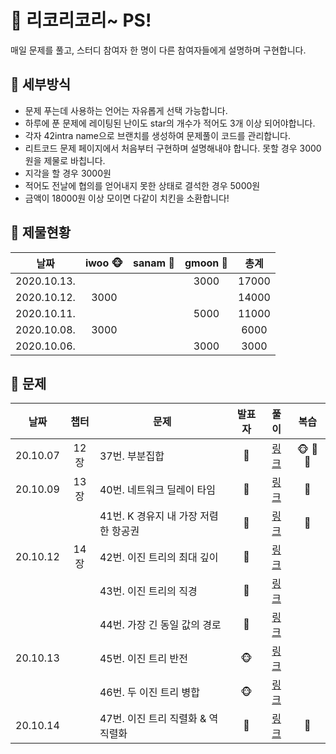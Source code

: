 # 🍉 리코리코리~ PS!

매일 문제를 풀고, 스터디 참여자 한 명이 다른 참여자들에게 설명하며 구현합니다. 


## 🍉 세부방식

- 문제 푸는데 사용하는 언어는 자유롭게 선택 가능합니다.
- 하루에 푼 문제에 레이팅된 난이도 star의 개수가 적어도 3개 이상 되어야합니다.
- 각자 42intra name으로 브랜치를 생성하여 문제풀이 코드를 관리합니다.
- 리트코드 문제 페이지에서 처음부터 구현하며 설명해내야 합니다. 못할 경우 3000원을 제물로 바칩니다.
- 지각을 할 경우 3000원
- 적어도 전날에 협의를 얻어내지 못한 상태로 결석한 경우 5000원
- 금액이 18000원 이상 모이면 다같이 치킨을 소환합니다!


## 🍉 제물현황

| 날짜 | iwoo 🐵 | sanam :ghost: | gmoon 🌙 | 총계 |
| :----: | :----: | :-----: | :-----: | :-----: |
| 2020.10.13.|      |       |  3000     |  17000   |
| 2020.10.12.| 3000     |       |       |  14000   |
| 2020.10.11.|      |       |   5000    |  11000   |
| 2020.10.08.|  3000    |       |       |  6000   |
| 2020.10.06.|      |       | 3000      |  3000   |


## 🍉 문제

|   날짜   | 챕터 |      문제      | 발표자  | 풀이 |       복습        |
| :------: | :--: | ------------ | :-----: | :--: | :---------------: |
| 20.10.07 | 12장 | 37번. 부분집합 | :ghost: | [링크](https://github.com/leecoleecolee/ProblemSolving/blob/sanam/Problem/DFS_BFS/78.py) | 🐵 :ghost: 🌙 |
| 20.10.09 | 13장 | 40번. 네트워크 딜레이 타임 | 🌙 | [링크](https://github.com/leecoleecolee/ProblemSolving/blob/gmoon/python_algorithm_interview/13_shortest_way/40_743.py) | 🌙 |
|          |      | 41번. K 경유지 내 가장 저렴한 항공권 | 🌙 | [링크](https://github.com/leecoleecolee/ProblemSolving/blob/gmoon/python_algorithm_interview/13_shortest_way/41_787.py)     | 🌙 |
| 20.10.12 |  14장 | 42번. 이진 트리의 최대 깊이 | :ghost: | [링크](https://github.com/leecoleecolee/ProblemSolving/blob/sanam/Problem/Tree/104.py)     |  |
|          |      | 43번. 이진 트리의 직경 | :ghost: | [링크](https://github.com/leecoleecolee/ProblemSolving/blob/sanam/Problem/Tree/543.py)     |  |
|          |      | 44번. 가장 긴 동일 값의 경로 | :ghost: | [링크](https://github.com/leecoleecolee/ProblemSolving/blob/sanam/Problem/Tree/687.py)     |  |
| 20.10.13 |      | 45번. 이진 트리 반전 | 🐵 | [링크]()     |  |
|          |      | 46번. 두 이진 트리 병합 | 🐵 | [링크]()     |  |
| 20.10.14 |      | 47번. 이진 트리 직렬화 & 역직렬화 | 🌙 | [링크](https://github.com/leecoleecolee/ProblemSolving/blob/gmoon/python_algorithm_interview/14_tree/47_297.py) | 🌙 |


